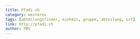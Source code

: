 ```yaml
---
title: Pfadi.ch
category: weiteres
tags: [abteilungsfinder, einheit, gruppe, abteilung, ort]
link: http://pfadi.ch
author: PBS
---
```

